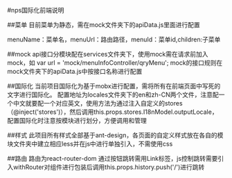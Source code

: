 #nps国际化前端说明

##菜单
目前菜单为静态，需在mock文件夹下的apiData.js里面进行配置

menuName：菜单名，menuUrl：路由路径，menuId：菜单id,children:子菜单

##mock
api接口分模块配在services文件夹下，使用mock需在请求前加入mock，如 var url = 'mock/menuInfoController/qryMenu';
mock的接口规则在mock文件夹下的apiData.js中按接口名称进行配置

##国际化
当前项目国际化为基于mobx进行配置，需将所有在前端页面中写死的文字进行国际化。
配置地址为locales文件夹下的en和zh-CN两个文件，注意配一个中文就要配一个对应英文，使用方法为通过注入自定义的stores（@inject('stores')），然后调用this.props.stores.I18nModel.outputLocale，
配置国际化时注意按模块进行划分，方便调用和管理

##样式
此项目所有样式全部基于ant-design，各页面的自定义样式放在各自的模块文件夹中建立相应less并在js中进行单独引入，不需使用css

##路由
路由为react-router-dom
通过按钮跳转需用Link标签，js控制跳转需要引入withRouter对组件进行包装后调用this.props.history.push('/')进行跳转